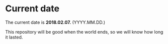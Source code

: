 # Current date

The current date is **2018.02.07.** (YYYY.MM.DD.)

This repository will be good when the world ends, so we will know how long it lasted.
